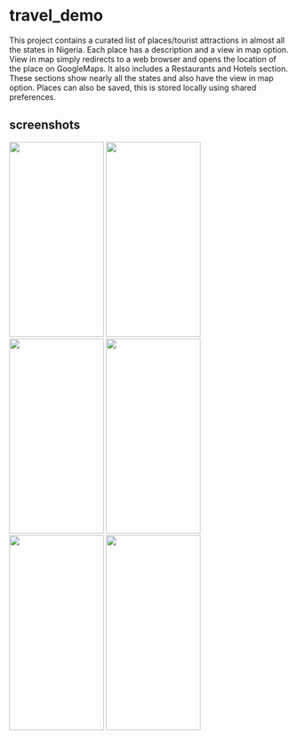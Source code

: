 # travel_demo
This project contains a curated list of places/tourist attractions in almost all the states in Nigeria.
Each place has a description and a view in map option.
View in map simply redirects to a web browser and opens the location of the place on GoogleMaps.
It also includes a Restaurants and Hotels section. These sections show nearly all the states and also have the view in map option.
Places can also be saved, this is stored locally using shared preferences.

  ## screenshots
  
<img src="https://github.com/user-attachments/assets/01c4c70a-50e2-4566-9be0-f360adb84ffe" width ="170" height ="350">
<img src="https://github.com/user-attachments/assets/33e64c91-6035-43cb-a150-1118c4177795" width ="170" height ="350">
<img src="https://github.com/user-attachments/assets/1d04af1c-d711-47bd-88e6-45381d2b4270" width ="170" height ="350">
<img src="https://github.com/user-attachments/assets/c6e9d2bf-41e9-4701-a7a7-fb076ffba0f1" width ="170" height ="350">
<img src="https://github.com/user-attachments/assets/d63b6cfa-8e22-4a8f-853c-a6e1be2a2d47" width ="170" height ="350">
<img src="https://github.com/user-attachments/assets/6dee82d0-1cef-4aab-a1be-e3f4dba6e07d" width ="170" height ="350">

